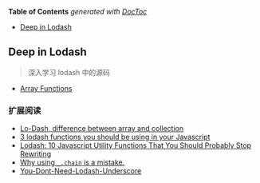 <!-- START doctoc generated TOC please keep comment here to allow auto update -->
<!-- DON'T EDIT THIS SECTION, INSTEAD RE-RUN doctoc TO UPDATE -->
**Table of Contents**  *generated with [DocToc](https://github.com/thlorenz/doctoc)*

- [Deep in Lodash](#deep-in-lodash)

<!-- END doctoc generated TOC please keep comment here to allow auto update -->

## Deep in Lodash

> 深入学习 lodash 中的源码

- [Array Functions](./Array)

### 扩展阅读

- [Lo-Dash, difference between array and collection](http://stackoverflow.com/questions/23921647/lo-dash-difference-between-array-and-collection)
- [3 lodash functions you should be using in your Javascript](http://www.scottmessinger.com/2015/05/19/functional-programming-with-lodash/)
- [Lodash: 10 Javascript Utility Functions That You Should Probably Stop Rewriting](http://colintoh.com/blog/lodash-10-javascript-utility-functions-stop-rewriting)
- [Why using `_.chain` is a mistake.](https://medium.com/making-internets/why-using-chain-is-a-mistake-9bc1f80d51ba#.a4ijasdil)
- [You-Dont-Need-Lodash-Underscore](https://github.com/you-dont-need/You-Dont-Need-Lodash-Underscore)